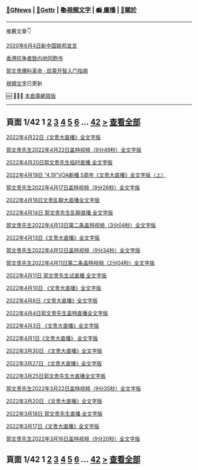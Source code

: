 ﻿###  [:newspaper:GNews](/README.md) | [:statue_of_liberty:Gettr](/content/gettr/README.md) | [:books:視頻文字](/content/README.md) | [:radio: 廣播](/content/docs/g-radio/README.md) | [:pray:關於](https://github.com/ourhimalayas/home/tree/main/about)
---

推薦文章:point_down:

[2020年6月4日新中国联邦宣言](/content/docs/declaration-of-the-New-Federal-State-of-China/README.md)

[香港抗争者致内地同胞书](/master/2019/08/a_letter_from_the_hong_kong_people.md)

[郭文贵爆料革命 · 启蒙开智入门指南](https://github.com/Pangu2020together/guo-whistleblowing-revolution)

[視頻文字](/content/README.md)已更新

:new: :tada::tada::tada: [本倉庫網頁版](https://ourhimalayas.github.io/)

---
## 頁面 1/42 **1** [2](/content/transcript/README-2.md) [3](/content/transcript/README-3.md) [4](/content/transcript/README-4.md) [5](/content/transcript/README-5.md) [6](/content/transcript/README-6.md) ... [42](/content/transcript/README-42.md) [**>**](/content/transcript/README-2.md) [查看全部](/content/transcript/README-all.md)

[2022年4月22日《文贵大直播》全文字版](/content/transcript/2022/04/20220422-2398669.md)

[郭文贵先生2022年4月22日盖特视频（9分49秒）全文字版](/content/transcript/2022/04/20220422-2395900.md)

[2022年4月20日郭文贵先生临时直播 全文字版](/content/transcript/2022/04/20220420-2384437.md)

[2022年4月19日 “4.19”VOA断播 5周年《文贵大直播》全文字版（上）](/content/transcript/2022/04/20220419-2383661.md)

[郭文贵先生2022年4月17日盖特视频（9分26秒）全文字版](/content/transcript/2022/04/20220417-2365685.md)

[2022年4月16日文贵乱聊大直播全文字版](/content/transcript/2022/04/20220416-2361753.md)

[2022年4月14日 郭文贵先生乱聊直播 全文字版](/content/transcript/2022/04/20220414-2348426.md)

[郭文贵先生2022年4月13日第二条盖特视频（3分04秒）全文字版](/content/transcript/2022/04/20220413-2343383.md)

[2022年4月13日《文贵大直播》全文字版](/content/transcript/2022/04/20220413-2343939.md)

[郭文贵先生2022年4月12日盖特视频（9分34秒）全文字版](/content/transcript/2022/04/20220412-2337039.md)

[郭文贵先生2022年4月11日第二条盖特视频（2分04秒）全文字版](/content/transcript/2022/04/20220411-2332223.md)

[​2022年4月11日 郭文贵先生试直播 全文字版](/content/transcript/2022/04/20220411-2333262.md)

[2022年4月10日 《文贵大直播》全文字版](/content/transcript/2022/04/20220410-2330735.md)

[2022年4月8日《文贵大直播》全文字版](/content/transcript/2022/04/20220408-2315039.md)

[2022年4月4日郭文贵先生盖特直播全文字版](/content/transcript/2022/04/20220404-2314144.md)

[2022年4月3日 《文贵大直播》全文字版](/content/transcript/2022/04/20220403-2287742.md)

[2022年4月1日《文贵大直播》 全文字版](/content/transcript/2022/04/20220401-2276306.md)

[2022年3月30日 《文贵大直播》全文字版](/content/transcript/2022/03/20220330-2270288.md)

[2022年3月27日 《文贵大直播》全文字版](/content/transcript/2022/03/20220327-2248617.md)

[2022年3月25日郭文贵先生大直播全文字版](/content/transcript/2022/03/20220325-2234149.md)

[郭文贵先生2022年3月22日盖特视频（9分35秒）全文字版](/content/transcript/2022/03/20220322-2213362.md)

[2022年3月20日 《文贵大直播》全文字版](/content/transcript/2022/03/20220320-2203041.md)

[2022年3月18日 郭文贵先生直播 全文字版](/content/transcript/2022/03/20220318-2189415.md)

[2022年3月17日《文贵大直播》全文字版](/content/transcript/2022/03/20220317-2187401.md)

[郭文贵先生2022年3月16日盖特视频（9分20秒）全文字版](/content/transcript/2022/03/20220316-2177746.md)


## 頁面 1/42 **1** [2](/content/transcript/README-2.md) [3](/content/transcript/README-3.md) [4](/content/transcript/README-4.md) [5](/content/transcript/README-5.md) [6](/content/transcript/README-6.md) ... [42](/content/transcript/README-42.md) [**>**](/content/transcript/README-2.md) [查看全部](/content/transcript/README-all.md)
